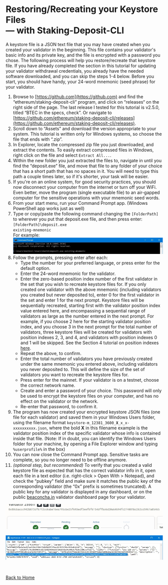 # Restoring/Recreating your Keystore Files<br>— with Staking-Deposit-CLI

A keystore file is a JSON text file that you may have created when you created your validator in the beginning. This file contains your validator's basic info and its private key, and the file is encrypted with a password you chose. The following process will help you restore/recreate that keystore file. If you have already completed the section in this tutorial for updating your validator withdrawal credentials, you already have the needed software downloaded, and you can skip the steps 1-4 below.
Before you start, you should have handy, your 24-word mnemonic (seed phrase) for your validator.

1. Browse to [https://github.com](https://github.com) and find the “ethereum/staking-deposit-cli” program, and click on “releases“ on the right side of the page. The last release I tested for this tutorial is v2.5.0, titled “BTEC in the specs, check”. Or navigate to [https://github.com/ethereum/staking-deposit-cli/releases](https://github.com/ethereum/staking-deposit-cli/releases).
2. Scroll down to “Assets” and download the version appropriate to your system. This tutorial is written only for Windows systems, so choose the file that ends with “.zip”.
3. In Explorer, locate the compressed zip file you just downloaded, and extract the contents. To easily extract compressed files in Windows, right click on the file and select <code>Extract All...</code>.
4. Within the new folder you just extracted the files to, navigate in until you find the “deposit.exe” file, and move that file to any folder of your choice that has a short path that has no spaces in it. You will need to type this path a couple times later, so if it's shorter, your task will be easier.
5. If you're on an online system, for good security practices, you should now disconnect your computer from the internet or turn off your WiFi. Even better, move the program (single executable file) to an air-gapped computer for the sensitive operations with your mnemonic seed words.
6. From your start menu, run your Command Prompt app. (Windows PowerShell app works just as well)
7. Type or copy/paste the following command changing the <code>[FolderPath]</code> to wherever you put that deposit.exe file, and then press enter:<br><code>[FolderPath]\deposit.exe existing-mnemonic</code><br>For example:<br>![example image](images/CP002.jpg)
8. Follow the prompts, pressing enter after each:
    * Type the number for your preferred language, or press enter for the default option.
    * Enter the 24-word mnemonic for the validator.
    * Enter the zero-based position index number of the first validator in the set that you wish to recreate keystore files for. If you only created one validator with the above mnemonic (including validators you created but never deposited to), enter 0 for the first validator in the set and enter 1 for the next prompt. Keystore files will be sequentially recreated, starting first with the validator position index value entered here, and encompassing a sequential range of validators as large as the number entered in the next prompt. For example, if you choose 2 here for the starting validator position index, and you choose 3 in the next prompt for the total number of validators, three keystore files will be created for validators with position indexes 2, 3, and 4, and validators with position indexes 0 and 1 will be skipped. See the Section 4 tutorial on position indexes [here](Understanding_Validator_Position_Indexes.md).
    * Repeat the above, to confirm.
    * Enter the total number of validators you have previously created under the same mnemonic you entered above, including validators you never deposited to. This will define the size of the set of validators you want to recreate the keystore files for.
    * Press enter for the mainnet. If your validator is on a testnet, choose the correct network name.
    * Create and enter a password of your choice. This password will only be used to encrypt the keystore files on your computer, and has no effect on the validator or the network.
    * Re-enter that password, to confirm it.
9. The program has now created your encrypted keystore JSON files (one file for each validator) and saved them in your Windows Users folder, using the filename format <code>keystore-m_12381_3600_**X**_x_x-xxxxxxxxxx.json</code>, where the bold **X** in this filename example is the validator position index of the specific validator whose info is contained inside that file. (Note: If in doubt, you can identify the Windows Users folder for your machine, by opening a File Explorer window and typing <code>%userprofile%</code> in the box)
10. You can now close the Command Prompt app. Sensitive tasks are complete, so you no longer need to be offline anymore.
11. <i>(optional step, but recommended)</i> To verify that you created a valid keystore file as expected that has the correct validator info in it, open each file in a text editor (i.e. right-click > Open With > Notepad), and check the “pubkey" field and make sure it matches the public key of the corresponding validator (the “0x” prefix is sometimes truncated). A public key for any validator is displayed in any dashboard, or on the public [beaconcha.in](https://beaconcha.in/) validator dashboard page for your validator.

![example image](images/BC001.jpg)<br><br>![example image](images/KS001.jpg)

<br>

[Back to Home](/../main/README.md)
